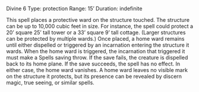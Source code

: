 Divine 6
Type: protection
Range: 15’
Duration: indefinite

This spell places a protective ward on the structure touched. The structure can be up to 10,000 cubic feet in size. For instance, the spell could protect a 20’ square 25’ tall tower or a 33’ square 9’ tall cottage. (Larger structures can be protected by multiple wards.) Once placed, a home ward remains until either dispelled or triggered by an incarnation entering the structure it wards. When the home ward is triggered, the incarnation that triggered it must make a Spells saving throw. If the save fails, the creature is dispelled back to its home plane. If the save succeeds, the spell has no effect. In either case, the home ward vanishes. A home ward leaves no visible mark on the structure it protects, but its presence can be revealed by discern magic, true seeing, or similar spells.